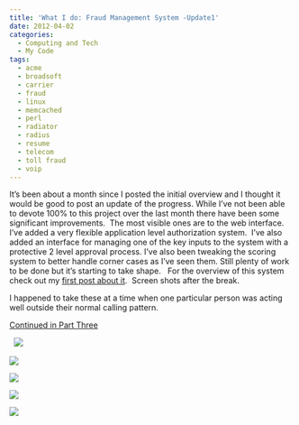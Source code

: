 ```yaml
---
title: 'What I do: Fraud Management System -Update1'
date: 2012-04-02
categories:
  - Computing and Tech
  - My Code
tags:
  - acme
  - broadsoft
  - carrier
  - fraud
  - linux
  - memcached
  - perl
  - radiator
  - radius
  - resume
  - telecom
  - toll fraud
  - voip
---
```


It’s been about a month since I posted the initial overview and I thought it would be good to post an update of the progress. While I’ve not been able to devote 100% to this project over the last month there have been some significant improvements.  The most visible ones are to the web interface.  I’ve added a very flexible application level authorization system.  I’ve also added an interface for managing one of the key inputs to the system with a protective 2 level approval process. I’ve also been tweaking the scoring system to better handle corner cases as I’ve seen them. Still plenty of work to be done but it’s starting to take shape.   For the overview of this system check out my [first post about it][1].  Screen shots after the break.<!--more-->

 [1]: /2012/03/what-i-do-fraud-detection-system-initial-overview/ "What I Do – Fraud Detection System Initial Overview"

I happened to take these at a time when one particular person was acting well outside their normal calling pattern.

[Continued in Part Three][2]

 [2]: /2012/06/fraud-system-update-2/ "Fraud System – Update 2"

 
[![](/pics/inline_10kview.png)](/pics/10kview.png)

[![](/pics/inline_topscoring.png)](/pics/topscoring.png)

[![](/pics/inline_calldetailfor.png)](/pics/calldetailfor.png)

[![](/pics/inline_listmanage.png)](/pics/listmanage.png)

[![](/pics/inline_intercountry.png)](/pics/intercountry.png)

